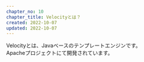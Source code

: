 ```yaml
---
chapter_no: 10
chapter_title: Velocityとは？
created: 2022-10-07
updated: 2022-10-07
---
```

Velocityとは、Javaベースのテンプレートエンジンです。  
Apacheプロジェクトにて開発されています。